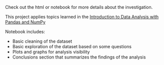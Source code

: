 Check out the html or notebook for more details about the investigation.

This project applies topics learned in the [Introduction to Data Analysis with Pandas and NumPy](https://github.com/MrIzzat/Data-Analyst-Course/tree/master/Introduction%20to%20Data%20Analysis%20with%20Pandas%20and%20NumPy)

Notebook includes:

* Basic cleaning of the dataset
* Basic exploration of the dataset based on some questions
* Plots and graphs for analysis visibility
* Conclusions section that summarizes the findings of the analysis
